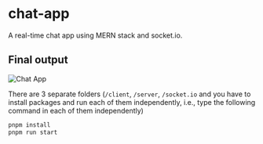 # chat-app

A real-time chat app using MERN stack and socket.io. 

## Final output
![Chat App](https://github.com/geeky01adarsh/chat-app/assets/74068552/2af03424-d693-48df-99f5-942825e6e574)

There are 3 separate folders (`/client`, `/server`, `/socket.io` and you have to install packages and run each of them independently, i.e., type the following command in each of them independently)
```js
pnpm install
pnpm run start
```
